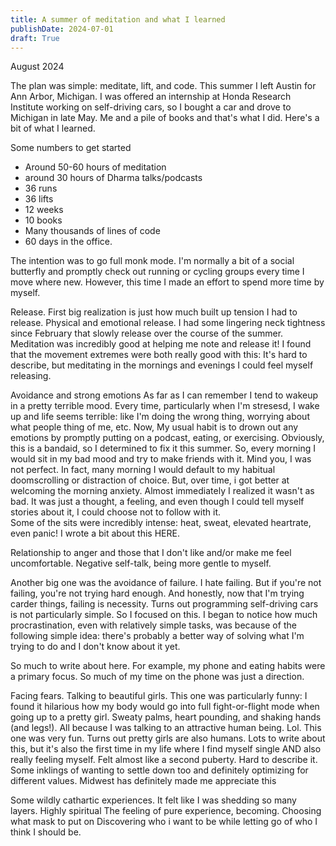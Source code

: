 ```yaml
---
title: A summer of meditation and what I learned
publishDate: 2024-07-01
draft: True
---
```


August 2024

The plan was simple: meditate, lift, and code. 
This summer I left Austin for Ann Arbor, Michigan. 
I was offered an internship at Honda Research Institute working on self-driving cars, so I bought a car and drove to Michigan in late May. 
Me and a pile of books and that's what I did. 
Here's a bit of what I learned. 

Some numbers to get started
- Around 50-60 hours of meditation
- around 30 hours of Dharma talks/podcasts
- 36 runs
- 36 lifts
- 12 weeks 
- 10 books
- Many thousands of lines of code
- 60 days in the office. 

The intention was to go full monk mode. 
I'm normally a bit of a social butterfly and promptly check out running or cycling groups every time I move where new. 
However, this time I made an effort to spend more time by myself.

Release. 
First big realization is just how much built up tension I had to release. 
Physical and emotional release. 
I had some lingering neck tightness since February that slowly release over the course of the summer.
Meditation was incredibly good at helping me note and release it!
I found that the movement extremes were both really good with this: 
It's hard to describe, but meditating in the mornings and evenings I could feel myself releasing. 

Avoidance and strong emotions
As far as I can remember I tend to wakeup in a pretty terrible mood. 
Every time, particularly when I'm stresesd, I wake up and life seems terrible: like I'm doing the wrong thing, worrying about what people thing of me, etc.
Now, 
My usual habit is to drown out any emotions by promptly putting on a podcast, eating, or exercising. 
Obviously, this is a bandaid, so I determined to fix it this summer.
So, every morning I would sit in my bad mood and try to make friends with it.
Mind you, I was not perfect. 
In fact, many morning I would default to my habitual doomscrolling or distraction of choice. 
But, over time, i got better at welcoming the morning anxiety. 
Almost immediately I realized it wasn't as bad. 
It was just a thought, a feeling, and even though I could tell myself stories about it, I could choose not to follow with it.  
Some of the sits were incredibly intense: heat, sweat, elevated heartrate, even panic! 
I wrote a bit about this HERE. 

Relationship to anger and those that I don't like and/or make me feel uncomfortable. 
Negative self-talk, being more gentle to myself. 

Another big one was the avoidance of failure. 
I hate failing. 
But if you're not failing, you're not trying hard enough. 
And honestly, now that I'm trying carder things, failing is necessity. 
Turns out programming self-driving cars is not particularly simple.
So I focused on this.
I began to notice how much procrastination, even with relatively simple tasks, was because of the following simple idea: there's probably a better way of solving what I'm trying to do and I don't know about it yet. 

So much to write about here. 
For example, my phone and eating habits were a primary focus. 
So much of my time on the phone was just a direction. 

Facing fears.
Talking to beautiful girls. 
This one was particularly funny: I found it hilarious how my body would go into full fight-or-flight mode when going up to a pretty girl. 
Sweaty palms, heart pounding, and shaking hands (and legs!). 
All because I was talking to an attractive human being. 
Lol. 
This one was very fun. 
Turns out pretty girls are also humans. 
Lots to write about this, but it's also the first time in my life where I find myself single AND also really feeling myself. 
Felt almost like a second puberty.
Hard to describe it. 
Some inklings of wanting to settle down too and definitely optimizing for different values. 
Midwest has definitely made me appreciate this

Some wildly cathartic experiences. 
It felt like I was shedding so many layers. 
Highly spiritual 
The feeling of pure experience, becoming. 
Choosing what mask to put on 
Discovering who i want to be while letting go of who I think I should be. 

